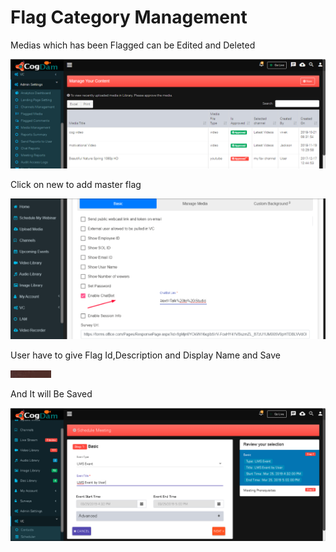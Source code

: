 # Flag Category Management

Medias which has been Flagged can be Edited and Deleted

![](../../.gitbook/assets/image%20%2813%29.png)

Click on new to add master flag

![](../../.gitbook/assets/image%20%28275%29.png)

User have to give Flag Id,Description and Display Name and Save

![](../../.gitbook/assets/image%20%2812%29.png)

And It will Be Saved

![](../../.gitbook/assets/image%20%2892%29.png)



